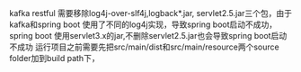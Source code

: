 kafka restful
需要移除log4j-over-slf4j,logback*.jar, servlet2.5.jar三个包，由于kafka和spring boot 
使用了不同的log4j实现，导致spring boot启动不成功，spring boot 使用servlet3.x的jar,不删除servlet2.5.jar也会导致spring boot启动不成功
运行项目之前需要先把src/main/dist和src/main/resource两个source folder加到build path下，

